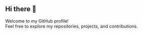 <p align="center">
                  <img src="https://widgetbite.com/banner?title=&subtitle=&backgroundpalette=twilight&fontpalette=fusion&titletransform=rotate&subtitletransform=none" width=100% height=10/>
</p>

## Hi there 👋

Welcome to my GitHub profile!  
Feel free to explore my repositories, projects, and contributions.

